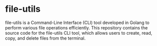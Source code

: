 # file-utils
file-utils is a Command-Line Interface (CLI) tool developed in Golang to perform various file operations efficiently. This repository contains the source code for the file-utils CLI tool, which allows users to create, read, copy, and delete files from the terminal.
